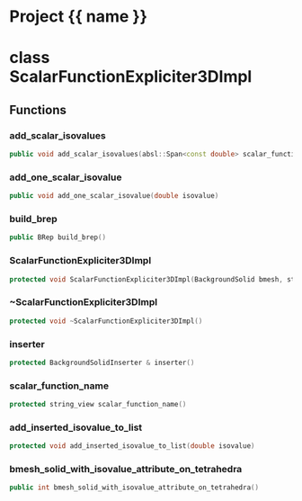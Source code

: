 <script setup>
import {useRoute} from 'vitepress'
const {path} = useRoute()
const tokens = path.split('/')
const words = tokens[2].split('-');
for (let i = 0; i < words.length; i++) {
    words[i] = words[i].charAt(0).toUpperCase() + words[i].slice(1);
    words[i] = words[i].replace('geode', 'Geode')
}
const name = words.join('-');
</script>
# Project {{ name }}

# class ScalarFunctionExpliciter3DImpl


## Functions

### add_scalar_isovalues

```cpp
public void add_scalar_isovalues(absl::Span<const double> scalar_function_values)
```

### add_one_scalar_isovalue

```cpp
public void add_one_scalar_isovalue(double isovalue)
```

### build_brep

```cpp
public BRep build_brep()
```


### ScalarFunctionExpliciter3DImpl

```cpp
protected void ScalarFunctionExpliciter3DImpl(BackgroundSolid bmesh, string_view scalar_function_name)
```


### ~ScalarFunctionExpliciter3DImpl

```cpp
protected void ~ScalarFunctionExpliciter3DImpl()
```


### inserter

```cpp
protected BackgroundSolidInserter & inserter()
```


### scalar_function_name

```cpp
protected string_view scalar_function_name()
```


### add_inserted_isovalue_to_list

```cpp
protected void add_inserted_isovalue_to_list(double isovalue)
```


### bmesh_solid_with_isovalue_attribute_on_tetrahedra

```cpp
public int bmesh_solid_with_isovalue_attribute_on_tetrahedra()
```




